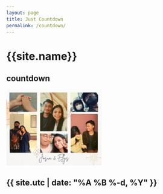 ```yaml
---
layout: page
title: Just Countdown
permalink: /countdown/
---
```




<!-- Font from google -->
<link href='//fonts.googleapis.com/css?family=Open+Sans:400,700,800' rel='stylesheet' type='text/css'>
<!-- bootstrap -->
<link href="/assets/css/bootstrap.min.css" rel="stylesheet">
<!-- countdown css -->
<link rel="stylesheet" href="/assets/css/jquery.countdown.css">
<!-- custom styles -->
<link rel="stylesheet" href="/assets/css/style.css">

<div class="row">
      <div class="col-sm-12 text-center">
				<h1 class="background-highlight">{{site.name}}</h1>
        <h2 class="background-highlight">countdown</h2>
	       <a href="{{site.externalLink}}"><img src="/assets/img/countdown.png" style="width:50%"/></a>
      </div>
    </div> <!-- /row -->

<div class="row">
    <div class="col-sm-8 col-sm-offset-2 text-center"><div id="defaultCountdown"></div></div>
</div> <!-- /row -->

<div class="row">
    <div class="col-sm-12 text-center">
        <h2 class="background-highlight">{{ site.utc | date: "%A %B %-d, %Y" }}</h2>
    </div>
</div>

<!-- javascript includes
    ================================================== -->
<!-- Placed at the end of the document so the pages load faster -->

<!-- jquery  -->
<script type="text/javascript" src="/assets/js/jquery-1.11.3.min.js"></script>

<!-- countdown code -->
<script src="/assets/js/jquery.countdown.min.js"></script>

<!-- start the countdown when the page loads -->
<script type="text/javascript">
  	$(function () {
  		var holiday = new Date();
  		holiday = new Date("{{site.utc}}");
  		$('#defaultCountdown').countdown({until: holiday});
  		$('#year').text(holiday.getFullYear());
  	});
</script>
<!-- end of javascript includes  -->